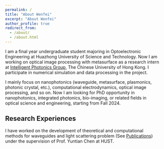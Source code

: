 ```yaml
---
permalink: /
title: "About Wenfei"
excerpt: "About Wenfei"
author_profile: true
redirect_from: 
  - /about/
  - /about.html
---
```


I am a final year undergraduate student majoring in Optoelectronic Engineering at Huazhong University of Science and Technology. Now I am working on optical image processing with metasurface as a research intern at [Intelligent Photonics Group](https://www.ee.cuhk.edu.hk/~crhuang/), The Chinese University of Hong Kong. I participate in numerical simulation and data processing in the project.

I mainly focus on nanophotonics (waveguide, metasurface, plasmonics, photonic crystal, etc.), computational electrodynamics, optical image processing, and so on. Now I am looking for PhD opportunity in nanophotonics, integrated photonics, bio-imaging, or related fields in optical science and engineering, starting from Fall 2024.

Research Experiences
------
I have worked on the development of theoretical and computational methods for waveguides and light scattering problem (See [Publications](https://cma9cma.github.io/publications/)) under the supervision of Prof. Yuntian Chen at HUST. 
